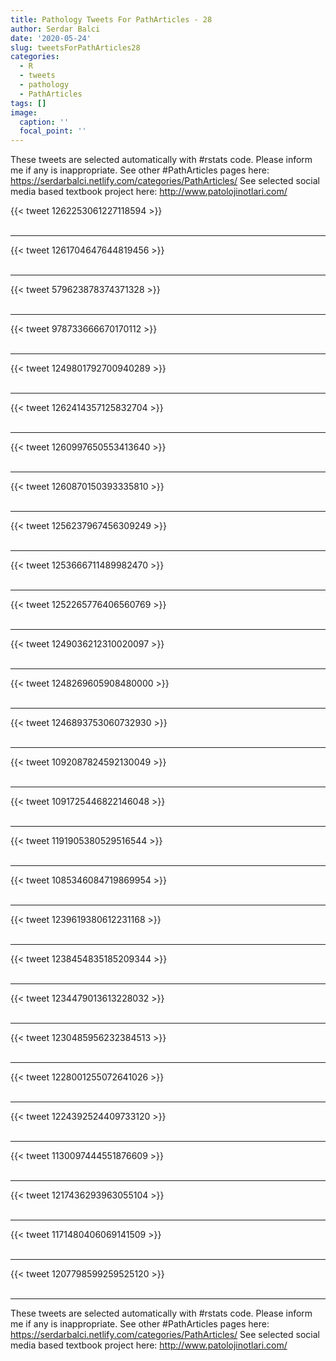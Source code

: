 ```yaml
---
title: Pathology Tweets For PathArticles - 28
author: Serdar Balci
date: '2020-05-24'
slug: tweetsForPathArticles28
categories:
  - R
  - tweets
  - pathology
  - PathArticles
tags: []
image:
  caption: ''
  focal_point: ''
---
```



These tweets are selected automatically with #rstats code. Please inform me if any is inappropriate.
See other #PathArticles pages here: https://serdarbalci.netlify.com/categories/PathArticles/ 
See selected social media based textbook project here: http://www.patolojinotlari.com/

{{< tweet 1262253061227118594 >}}
<br>
<br>
<hr>
{{< tweet 1261704647644819456 >}}
<br>
<br>
<hr>
{{< tweet 579623878374371328 >}}
<br>
<br>
<hr>
{{< tweet 978733666670170112 >}}
<br>
<br>
<hr>
{{< tweet 1249801792700940289 >}}
<br>
<br>
<hr>
{{< tweet 1262414357125832704 >}}
<br>
<br>
<hr>
{{< tweet 1260997650553413640 >}}
<br>
<br>
<hr>
{{< tweet 1260870150393335810 >}}
<br>
<br>
<hr>
{{< tweet 1256237967456309249 >}}
<br>
<br>
<hr>
{{< tweet 1253666711489982470 >}}
<br>
<br>
<hr>
{{< tweet 1252265776406560769 >}}
<br>
<br>
<hr>
{{< tweet 1249036212310020097 >}}
<br>
<br>
<hr>
{{< tweet 1248269605908480000 >}}
<br>
<br>
<hr>
{{< tweet 1246893753060732930 >}}
<br>
<br>
<hr>
{{< tweet 1092087824592130049 >}}
<br>
<br>
<hr>
{{< tweet 1091725446822146048 >}}
<br>
<br>
<hr>
{{< tweet 1191905380529516544 >}}
<br>
<br>
<hr>
{{< tweet 1085346084719869954 >}}
<br>
<br>
<hr>
{{< tweet 1239619380612231168 >}}
<br>
<br>
<hr>
{{< tweet 1238454835185209344 >}}
<br>
<br>
<hr>
{{< tweet 1234479013613228032 >}}
<br>
<br>
<hr>
{{< tweet 1230485956232384513 >}}
<br>
<br>
<hr>
{{< tweet 1228001255072641026 >}}
<br>
<br>
<hr>
{{< tweet 1224392524409733120 >}}
<br>
<br>
<hr>
{{< tweet 1130097444551876609 >}}
<br>
<br>
<hr>
{{< tweet 1217436293963055104 >}}
<br>
<br>
<hr>
{{< tweet 1171480406069141509 >}}
<br>
<br>
<hr>
{{< tweet 1207798599259525120 >}}
<br>
<br>
<hr>


These tweets are selected automatically with #rstats code. Please inform me if any is inappropriate.
See other #PathArticles pages here: https://serdarbalci.netlify.com/categories/PathArticles/ 
See selected social media based textbook project here: http://www.patolojinotlari.com/
